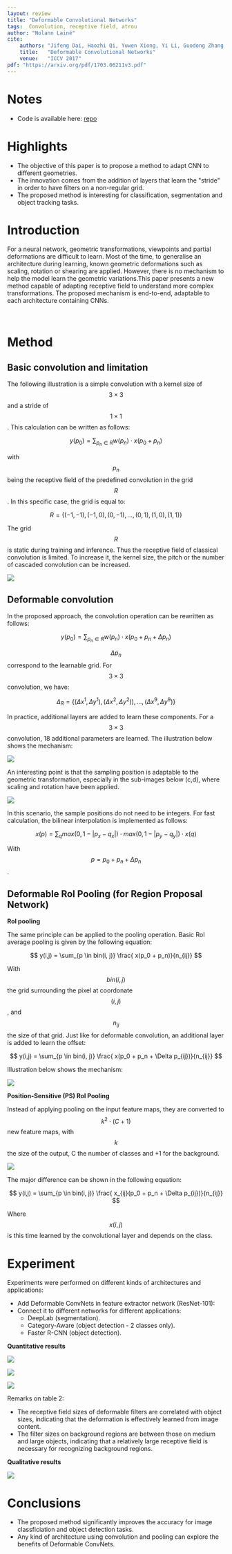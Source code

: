 ```yaml
---
layout: review
title: "Deformable Convolutional Networks"
tags:  Convolution, receptive field, atrou
author: "Nolann Lainé"
cite:
    authors: "Jifeng Dai, Haozhi Qi, Yuwen Xiong, Yi Li, Guodong Zhang, Han Hu, Yichen Wei"
    title:   "Deformable Convolutional Networks"
    venue:   "ICCV 2017"
pdf: "https://arxiv.org/pdf/1703.06211v3.pdf"
---
```


# Notes

* Code is available here: [repo]( https://github.com/msracver/Deformable-ConvNets)

# Highlights

* The objective of this paper is to propose a method to adapt CNN to different geometries.
* The innovation comes from the addition of layers that learn the "stride" in order to have filters on a non-regular grid.
* The proposed method is interesting for classification, segmentation and object tracking tasks.
&nbsp;


# Introduction 

For a neural network, geometric transformations, viewpoints and partial deformations are difficult to learn. Most of the time, to generalise an architecture during learning, known geometric deformations such as scaling, rotation or shearing are applied. 
However, there is no mechanism to help the model learn the geometric variations.This paper presents a new method capable of adapting receptive field to understand more complex transformations. The proposed mechanism is end-to-end, adaptable to each architecture containing CNNs. 

&nbsp; 
# Method

## Basic convolution and limitation

The following illustration is a simple convolution with a kernel size of $$ 3 \times 3$$ and a stride of $$1 \times 1$$. This calculation can be written as follows:

$$ y(p_0) = \sum_{p_n \in R}w(p_n) \cdot x(p_0 + p_n) $$

with $$p_n$$ being the receptive field of the predefined convolution in the grid $$ R $$. In this specific case, the grid is equal to:

$$ R = \{ (-1,-1), (-1, 0), (0, -1), ..., (0, 1), (1, 0), (1, 1) \} $$

The grid $$ R $$ is static during training and inference. Thus the receptive field of classical convolution is limited. To increase it, the kernel size, the pitch or the number of cascaded convolution can be increased.

![](/collections/images/DeformableConvolutionalNetworks/standart_convolution.gif)

## Deformable convolution

In the proposed approach, the convolution operation can be rewritten as follows:

$$ y(p_0) = \sum_{p_n \in R}w(p_n) \cdot x(p_0 + p_n + \Delta p_n) $$

$$ \Delta p_n $$ correspond to the learnable grid. For $$ 3 \times 3$$ convolution, we have:

$$ \Delta _R = \{ (\Delta {x^1}, \Delta {y^1}), (\Delta {x^2}, \Delta {y^2})), ..., (\Delta {x^9}, \Delta {y^9}) \} $$

In practice, additional layers are added to learn these components. For a $$ 3 \times 3 $$ convolution, 18 additional parameters are learned. The illustration below shows the mechanism:

![](/collections/images/DeformableConvolutionalNetworks/deformable_convolution_illustration.jpg)

An interesting point is that the sampling position is adaptable to the geometric transformation, especially in the sub-images below (c,d), where scaling and rotation have been applied.

![](/collections/images/DeformableConvolutionalNetworks/sampling_location.jpg)

In this scenario, the sample positions do not need to be integers. For fast calculation, the bilinear interpolation is implemented as follows:

$$ x(p) = \sum_q max(0,1 - |p_x - q_x| ) \cdot max(0,1 - |p_y - q_y| )\cdot x(q)$$

With $$ p = p_0 + p_n + \Delta p_n$$.
&nbsp;

## Deformable RoI Pooling (for Region Proposal Network)

**RoI pooling**

The same principle can be applied to the pooling operation. Basic RoI average pooling is given by the following equation:

$$ y(i,j) = \sum_{p \in bin(i, j)} \frac{ x(p_0 + p_n)}{n_{ij}} $$ 

With $$ bin(i,j) $$ the grid surrounding the pixel at coordonate $$ (i,j) $$, and $$ n_{ij} $$ the size of that grid. Just like for deformable convolution, an additional layer is added to learn the offset:
 
 $$ y(i,j) = \sum_{p \in bin(i, j)} \frac{ x(p_0 + p_n + \Delta p_{ij})}{n_{ij}} $$

Illustration below shows the mechanism:

![](/collections/images/DeformableConvolutionalNetworks/roi_pooling.jpg)

**Position-Sensitive (PS) RoI Pooling**

Instead of applying pooling on the input feature maps, they are converted to $$k^2\cdot (C+1)$$ new feature maps, 
with $$k$$ the size of the output, C the number of classes and +1 for the background.

![](/collections/images/DeformableConvolutionalNetworks/PS_roi_pooling.jpg)

The major difference can be shown in the following equation:

$$ y(i,j) = \sum_{p \in bin(i, j)} \frac{ x_{ij}(p_0 + p_n + \Delta p_{ij})}{n_{ij}} $$

Where $$ x(i,j) $$ is this time learned by the convolutional layer and depends on the class.

# Experiment
Experiments were performed on different kinds of architectures and applications:
* Add Deformable ConvNets in feature extractor network (ResNet-101):
* Connect it to different networks for different applications:
    * DeepLab (segmentation).
    * Category-Aware  (object detection - 2 classes only).
    * Faster R-CNN (object detection).

 **Quantitative results**

![](/collections/images/DeformableConvolutionalNetworks/table_results.jpg)

![](/collections/images/DeformableConvolutionalNetworks/atrou_deformable_module.jpg)

![](/collections/images/DeformableConvolutionalNetworks/tab_res_recepteive_field.jpg)

Remarks on table 2:
* The receptive field sizes of deformable filters are correlated with object sizes, indicating that the deformation is effectively learned from
image content.
* The filter sizes on background regions are between those on medium and large objects, indicating that a relatively large receptive field is necessary for recognizing background regions.

**Qualitative results**

![](/collections/images/DeformableConvolutionalNetworks/sampling_location_img.jpg)

# Conclusions

* The proposed method significantly improves the accuracy for image classficiation and object detection tasks.
* Any kind of architecture using convolution and pooling can explore the benefits of Deformable ConvNets.

